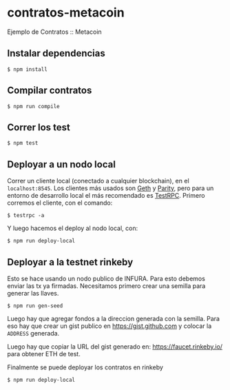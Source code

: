 # contratos-metacoin
Ejemplo de Contratos :: Metacoin

## Instalar dependencias
```
$ npm install
```

## Compilar contratos
```
$ npm run compile
```

## Correr los test
```
$ npm test
```

## Deployar a un nodo local

Correr un cliente local (conectado a cualquier blockchain), en el `localhost:8545`. Los clientes más usados son [Geth](https://github.com/ethereum/go-ethereum) y [Parity](https://github.com/paritytech/parity), pero para un entorno de desarrollo local el más recomendado es [TestRPC](https://github.com/ethereumjs/testrpc).
Primero corremos el cliente, con el comando:
```
$ testrpc -a
```

Y luego hacemos el deploy al nodo local, con:

```
$ npm run deploy-local
```

## Deployar a la testnet rinkeby

Esto se hace usando un nodo publico de INFURA. Para esto debemos enviar las tx
ya firmadas. Necesitamos primero crear una semilla para generar las llaves.

```
$ npm run gen-seed
```
Luego hay que agregar fondos a la direccion generada con la semilla.
Para eso hay que crear un gist publico en https://gist.github.com y colocar la
`ADDRESS` generada.

Luego hay que copiar la URL del gist generado en: https://faucet.rinkeby.io/
para obtener ETH de test.

Finalmente se puede deployar los contratos en rinkeby

```
$ npm run deploy-local
```
